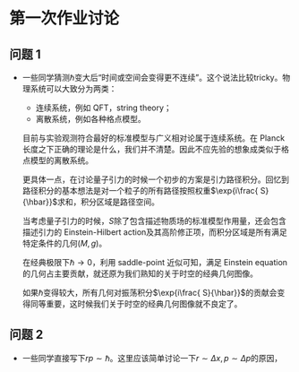 # 第一次作业讨论

## 问题 1

* 一些同学猜测$\hbar$变大后“时间或空间会变得更不连续”。这个说法比较tricky。物理系统可以大致分为两类：

    * 连续系统，例如 QFT，string theory；
    * 离散系统，例如各种格点模型。

    目前与实验观测符合最好的标准模型与广义相对论属于连续系统。在 Planck 长度之下正确的理论是什么，我们并不清楚。因此不应先验的想象成类似于格点模型的离散系统。

    更具体一点，在讨论量子引力的时候一个初步的方案是引力路径积分。回忆到路径积分的基本想法是对一个粒子的所有路径按照权重$\exp{i\frac{ S}{\hbar}}$求和，积分区域是路径空间。

    当考虑量子引力的时候，$S$除了包含描述物质场的标准模型作用量，还会包含描述引力的 Einstein-Hilbert action及其高阶修正项，而积分区域是所有满足特定条件的几何$(M,g)$。

    在经典极限下$\hbar\to0$，利用 saddle-point 近似可知，满足 Einstein equation 的几何占主要贡献，就还原为我们熟知的关于时空的经典几何图像。

    如果$\hbar$变得较大，所有几何对振荡积分$\exp{i\frac{ S}{\hbar}}$的贡献会变得同等重要，这时候我们关于时空的经典几何图像就不良定了。

## 问题 2

* 一些同学直接写下$rp\sim \hbar$。这里应该简单讨论一下$r\sim \Delta x, p\sim \Delta p$的原因，
